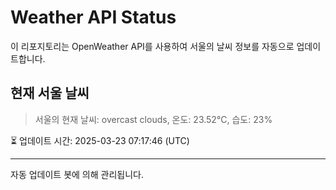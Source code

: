 
# Weather API Status

이 리포지토리는 OpenWeather API를 사용하여 서울의 날씨 정보를 자동으로 업데이트합니다.

## 현재 서울 날씨
> 서울의 현재 날씨: overcast clouds, 온도: 23.52°C, 습도: 23%

⏳ 업데이트 시간: 2025-03-23 07:17:46 (UTC)

---
자동 업데이트 봇에 의해 관리됩니다.
